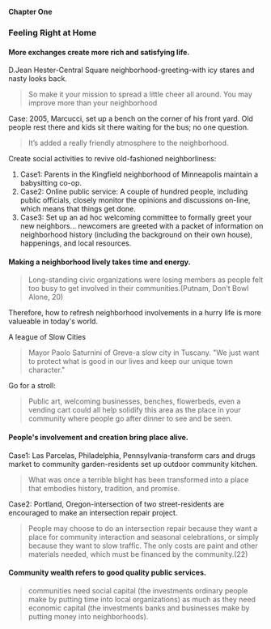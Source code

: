 **Chapter One**

### Feeling Right at Home

#### More exchanges create more rich and satisfying life.

D.Jean Hester-Central Square neighborhood-greeting-with icy stares and nasty looks back.

>So make it your mission to spread a little cheer all around. You may improve more than your neighborhood

Case: 2005, Marcucci, set up a bench on the corner of his front yard. Old people rest there and kids sit there waiting for the bus; no one question.

> It’s added a really friendly atmosphere to the neighborhood.

Create social activities to revive old-fashioned neighborliness:
1. Case1: Parents in the Kingfield neighborhood of Minneapolis maintain a babysitting co-op.
2. Case2: Online public service: A couple of hundred people, including public officials, closely monitor the opinions and discussions on-line, which means that things get done.
3. Case3: Set up an ad hoc welcoming committee to formally greet your new neighbors... newcomers are greeted with a packet of information on neighborhood history (including the background on their own house), happenings, and local resources.

#### Making a neighborhood lively takes time and energy.

>Long-standing civic organizations were losing members as people felt too busy to get involved in their communities.(Putnam, Don't Bowl Alone, 20)

Therefore, how to refresh neighborhood involvements in a hurry life is more valueable in today's world.

A league of Slow Cities
> Mayor Paolo Saturnini of Greve-a slow city in Tuscany. "We just want to protect what is good in our lives and keep our unique town character."

Go for a stroll:
> Public art, welcoming businesses, benches, flowerbeds, even a vending cart could all help solidify this area as the place in your community where people go after dinner to see and be seen.

#### People's involvement and creation bring place alive.

Case1: Las Parcelas, Philadelphia, Pennsylvania-transform cars and drugs market to community garden-residents set up outdoor community kitchen.

>What was once a terrible blight has been transformed into a place that embodies history, tradition, and promise.

Case2: Portland, Oregon-intersection of two street-residents are encouraged to make an intersection repair project.

>People may choose to do an intersection repair because they want a place for community interaction and seasonal celebrations, or simply because they want to slow traffic. The only costs are paint and other materials needed, which must be financed by the community.(22)

#### Community wealth refers to good quality public services.

>communities need social capital (the investments ordinary people make by putting time into local organizations) as much as they need economic capital (the investments banks and businesses make by putting money into neighborhoods).
